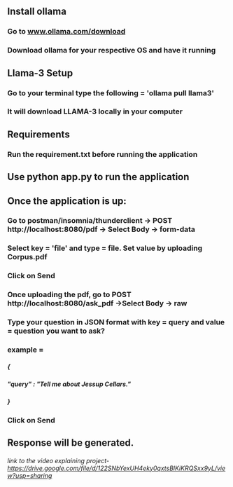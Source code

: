 

## Install ollama
### Go to www.ollama.com/download 
### Download ollama for your respective OS and have it running

## Llama-3 Setup
### Go to your terminal type the following = 'ollama pull llama3'
### It will download LLAMA-3 locally in your computer

## Requirements
### Run the requirement.txt before running the application

## Use python app.py to run the application

## Once the application is up:
### Go to postman/insomnia/thunderclient -> POST http://localhost:8080/pdf -> Select Body -> form-data  
### Select key = 'file' and type = file. Set value by uploading Corpus.pdf
### Click on Send

### Once uploading the pdf, go to  POST http://localhost:8080/ask_pdf ->Select Body -> raw
### Type your question in JSON format with key = query and value = question you want to ask?
### example =
##### {
#####    "query" : "Tell me about Jessup Cellars."
##### }
### Click on Send

## Response will be generated.  


###### link to the video explaining project- https://drive.google.com/file/d/122SNbYexUH4eky0qxtsBlKiKRQSxx9yL/view?usp=sharing

